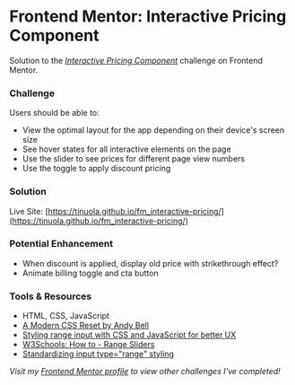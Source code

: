 # Frontend Mentor: Interactive Pricing Component
Solution to the _[Interactive Pricing Component](https://www.frontendmentor.io/challenges/interactive-pricing-component-t0m8PIyY8)_ challenge on Frontend Mentor.


### Challenge
Users should be able to:
- View the optimal layout for the app depending on their device's screen size
- See hover states for all interactive elements on the page
- Use the slider to see prices for different page view numbers
- Use the toggle to apply discount pricing


### Solution
Live Site: [https://tinuola.github.io/fm_interactive-pricing/](https://tinuola.github.io/fm_interactive-pricing/)


### Potential Enhancement
- When discount is applied, display old price with strikethrough effect?
- Animate billing toggle and cta button


### Tools & Resources
- HTML, CSS, JavaScript
- [A Modern CSS Reset by Andy Bell](https://piccalil.li/blog/a-modern-css-reset/)
- [Styling range input with CSS and JavaScript for better UX](https://nikitahl.com/style-range-input-css)
- [W3Schools: How to - Range Sliders](https://www.w3schools.com/howto/howto_js_rangeslider.asp)
- [Standardizing input type="range" styling](https://dev.to/richiksc/standardizing-input-type-range-styling-3lkl)


_Visit my [Frontend Mentor profile](https://www.frontendmentor.io/profile/tinuola) to view other challenges I've completed!_